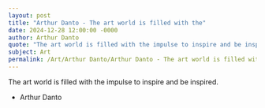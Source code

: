 ```yaml
---
layout: post
title: "Arthur Danto - The art world is filled with the"
date: 2024-12-28 12:00:00 -0000
author: Arthur Danto
quote: "The art world is filled with the impulse to inspire and be inspired."
subject: Art
permalink: /Art/Arthur Danto/Arthur Danto - The art world is filled with the
---
```


The art world is filled with the impulse to inspire and be inspired.

- Arthur Danto
